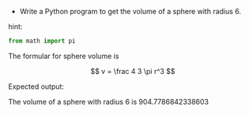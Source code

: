 * Write a Python program to get the volume of a sphere with radius 6.

hint:

```py
from math import pi
```
The formular for sphere volume is

$$ v = \frac 4 3 \pi r^3 $$

Expected output:

The volume of a sphere with radius 6 is 904.7786842338603